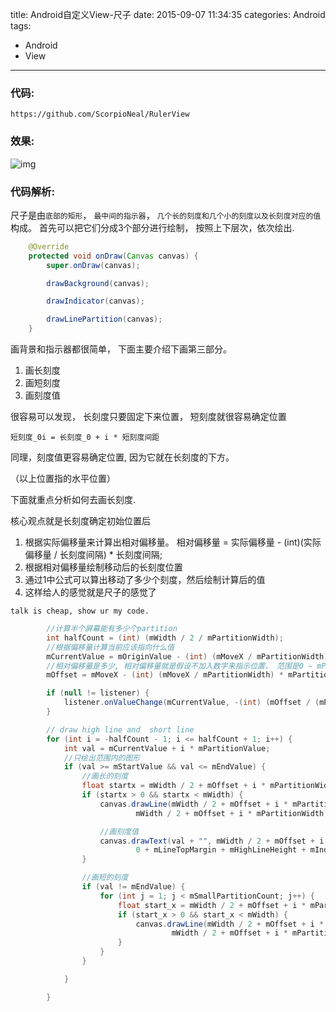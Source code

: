 title: Android自定义View-尺子
date: 2015-09-07 11:34:35
categories: Android
tags:
- Android
- View
---


### 代码: ###
	
	https://github.com/ScorpioNeal/RulerView
	
### 效果: ###
![img](http://7lrzgb.com1.z0.glb.clouddn.com/Screenshot_2015-09-07-11-37-00.png)

### 代码解析: ###

尺子是由`底部的矩形`， `最中间的指示器`， `几个长的刻度和几个小的刻度以及长刻度对应的值`构成。
首先可以把它们分成3个部分进行绘制， 按照上下层次，依次绘出.

```java
    @Override
    protected void onDraw(Canvas canvas) {
        super.onDraw(canvas);

        drawBackground(canvas);

        drawIndicator(canvas);

        drawLinePartition(canvas);
    }
```

画背景和指示器都很简单， 下面主要介绍下画第三部分。

1. 画长刻度
2. 画短刻度
3. 画刻度值

很容易可以发现， 长刻度只要固定下来位置， 短刻度就很容易确定位置

	短刻度_0i = 长刻度_0 + i * 短刻度间距

同理，刻度值更容易确定位置, 因为它就在长刻度的下方。

（以上位置指的水平位置）


下面就重点分析如何去画长刻度.

核心观点就是长刻度确定初始位置后

1. 根据实际偏移量来计算出相对偏移量。 相对偏移量 = 实际偏移量 - (int)(实际偏移量 / 长刻度间隔) * 长刻度间隔;
2. 根据相对偏移量绘制移动后的长刻度位置
3. 通过1中公式可以算出移动了多少个刻度，然后绘制计算后的值
4. 这样给人的感觉就是尺子的感觉了

`talk is cheap, show ur my code.`


```java
        //计算半个屏幕能有多少个partition
        int halfCount = (int) (mWidth / 2 / mPartitionWidth);
        //根据偏移量计算当前应该指向什么值
        mCurrentValue = mOriginValue - (int) (mMoveX / mPartitionWidth) * mPartitionValue;
        //相对偏移量是多少, 相对偏移量就是假设不加入数字来指示位置， 范围是0 ~ mPartitionWidth的偏移量
        mOffset = mMoveX - (int) (mMoveX / mPartitionWidth) * mPartitionWidth;

        if (null != listener) {
            listener.onValueChange(mCurrentValue, -(int) (mOffset / (mPartitionWidth / mSmallPartitionCount)));
        }

        // draw high line and  short line
        for (int i = -halfCount - 1; i <= halfCount + 1; i++) {
            int val = mCurrentValue + i * mPartitionValue;
            //只绘出范围内的图形
            if (val >= mStartValue && val <= mEndValue) {
                //画长的刻度
                float startx = mWidth / 2 + mOffset + i * mPartitionWidth;
                if (startx > 0 && startx < mWidth) {
                    canvas.drawLine(mWidth / 2 + mOffset + i * mPartitionWidth, 0 + mLineTopMargin,
                            mWidth / 2 + mOffset + i * mPartitionWidth, 0 + mLineTopMargin + mHighLineHeight, mHighLinePaint);

                    //画刻度值
                    canvas.drawText(val + "", mWidth / 2 + mOffset + i * mPartitionWidth - mIndicatorTxtPaint.measureText(val + "") / 2,
                            0 + mLineTopMargin + mHighLineHeight + mIndicatorTextTopMargin + Utils.calcTextHeight(mIndicatorTxtPaint, val + ""), mIndicatorTxtPaint);
                }

                //画短的刻度
                if (val != mEndValue) {
                    for (int j = 1; j < mSmallPartitionCount; j++) {
                        float start_x = mWidth / 2 + mOffset + i * mPartitionWidth + j * mPartitionWidth / mSmallPartitionCount;
                        if (start_x > 0 && start_x < mWidth) {
                            canvas.drawLine(mWidth / 2 + mOffset + i * mPartitionWidth + j * mPartitionWidth / mSmallPartitionCount, 0 + mLineTopMargin,
                                    mWidth / 2 + mOffset + i * mPartitionWidth + j * mPartitionWidth / mSmallPartitionCount, 0 + mLineTopMargin + mShortLineHeight, mShortLinePaint);
                        }
                    }
                }

            }

        }
```